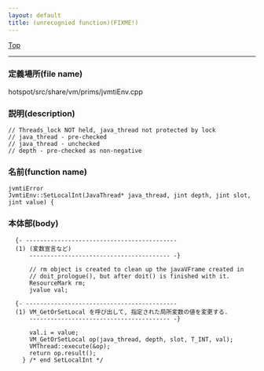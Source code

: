 ```yaml
---
layout: default
title: (unrecognied function)(FIXME!)
---
```

[Top](../index.html)

--- 
### 定義場所(file name)
hotspot/src/share/vm/prims/jvmtiEnv.cpp
### 説明(description)

```
// Threads_lock NOT held, java_thread not protected by lock
// java_thread - pre-checked
// java_thread - unchecked
// depth - pre-checked as non-negative
```

### 名前(function name)
```
jvmtiError
JvmtiEnv::SetLocalInt(JavaThread* java_thread, jint depth, jint slot, jint value) {
```

### 本体部(body)
```
  {- -------------------------------------------
  (1) (変数宣言など)
      ---------------------------------------- -}

	  // rm object is created to clean up the javaVFrame created in
	  // doit_prologue(), but after doit() is finished with it.
	  ResourceMark rm;
	  jvalue val;

  {- -------------------------------------------
  (1) VM_GetOrSetLocal を呼び出して, 指定された局所変数の値を変更する.
      ---------------------------------------- -}

	  val.i = value;
	  VM_GetOrSetLocal op(java_thread, depth, slot, T_INT, val);
	  VMThread::execute(&op);
	  return op.result();
	} /* end SetLocalInt */
	
```


